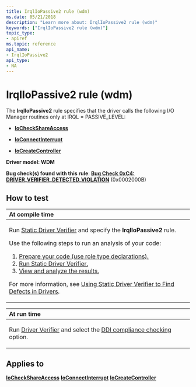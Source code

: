 ```yaml
---
title: IrqlIoPassive2 rule (wdm)
ms.date: 05/21/2018
description: "Learn more about: IrqlIoPassive2 rule (wdm)"
keywords: ["IrqlIoPassive2 rule (wdm)"]
topic_type:
- apiref
ms.topic: reference
api_name:
- IrqlIoPassive2
api_type:
- NA
---
```


# IrqlIoPassive2 rule (wdm)


The **IrqlIoPassive2** rule specifies that the driver calls the following I/O Manager routines only at IRQL = PASSIVE\_LEVEL:

-   [**IoCheckShareAccess**](/windows-hardware/drivers/ddi/wdm/nf-wdm-iocheckshareaccess)

-   [**IoConnectInterrupt**](/windows-hardware/drivers/ddi/wdm/nf-wdm-ioconnectinterrupt)

-   [**IoCreateController**](/windows-hardware/drivers/ddi/ntddk/nf-ntddk-iocreatecontroller)

**Driver model: WDM**

**Bug check(s) found with this rule**: [**Bug Check 0xC4: DRIVER\_VERIFIER\_DETECTED\_VIOLATION**](../debugger/bug-check-0xc4--driver-verifier-detected-violation.md) (0x0002000B)


## How to test

<table>
<colgroup>
<col width="100%" />
</colgroup>
<thead>
<tr class="header">
<th align="left">At compile time</th>
</tr>
</thead>
<tbody>
<tr class="odd">
<td align="left"><p>Run <a href="/windows-hardware/drivers/devtest/static-driver-verifier" data-raw-source="[Static Driver Verifier](./static-driver-verifier.md)">Static Driver Verifier</a> and specify the <strong>IrqlIoPassive2</strong> rule.</p>
Use the following steps to run an analysis of your code:
<ol>
<li><a href="/windows-hardware/drivers/devtest/using-static-driver-verifier-to-find-defects-in-drivers#preparing-your-source-code" data-raw-source="[Prepare your code (use role type declarations).](./using-static-driver-verifier-to-find-defects-in-drivers.md#preparing-your-source-code)">Prepare your code (use role type declarations).</a></li>
<li><a href="/windows-hardware/drivers/devtest/using-static-driver-verifier-to-find-defects-in-drivers#running-static-driver-verifier" data-raw-source="[Run Static Driver Verifier.](./using-static-driver-verifier-to-find-defects-in-drivers.md#running-static-driver-verifier)">Run Static Driver Verifier.</a></li>
<li><a href="/windows-hardware/drivers/devtest/using-static-driver-verifier-to-find-defects-in-drivers#viewing-and-analyzing-the-results" data-raw-source="[View and analyze the results.](./using-static-driver-verifier-to-find-defects-in-drivers.md#viewing-and-analyzing-the-results)">View and analyze the results.</a></li>
</ol>
<p>For more information, see <a href="/windows-hardware/drivers/devtest/using-static-driver-verifier-to-find-defects-in-drivers" data-raw-source="[Using Static Driver Verifier to Find Defects in Drivers](./using-static-driver-verifier-to-find-defects-in-drivers.md)">Using Static Driver Verifier to Find Defects in Drivers</a>.</p></td>
</tr>
</tbody>
</table>

<table>
<colgroup>
<col width="100%" />
</colgroup>
<thead>
<tr class="header">
<th align="left">At run time</th>
</tr>
</thead>
<tbody>
<tr class="odd">
<td align="left"><p>Run <a href="/windows-hardware/drivers/devtest/driver-verifier" data-raw-source="[Driver Verifier](./driver-verifier.md)">Driver Verifier</a> and select the <a href="/windows-hardware/drivers/devtest/ddi-compliance-checking" data-raw-source="[DDI compliance checking](./ddi-compliance-checking.md)">DDI compliance checking</a> option.</p></td>
</tr>
</tbody>
</table>

 

## Applies to

[**IoCheckShareAccess**](/windows-hardware/drivers/ddi/wdm/nf-wdm-iocheckshareaccess)
[**IoConnectInterrupt**](/windows-hardware/drivers/ddi/wdm/nf-wdm-ioconnectinterrupt)
[**IoCreateController**](/windows-hardware/drivers/ddi/ntddk/nf-ntddk-iocreatecontroller)
